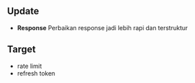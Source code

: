 ## Update
 - **Response** Perbaikan response jadi lebih rapi dan terstruktur
## Target
 - rate limit
 - refresh token